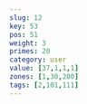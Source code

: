 ```yaml
---
slug: 12
key: 53
pos: 51
weight: 3
primes: 20
category: user
value: [37,1,1,1]
zones: [1,30,200]
tags: [2,101,111]
---
```

